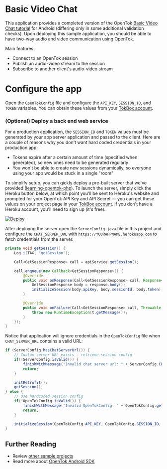# Basic Video Chat

This application provides a completed version of the OpenTok [Basic Video Chat tutorial](https://tokbox.com/developer/tutorials/android/) for Android (differing only in some additional validation checks). Upon deploying this sample application, you should be able to have two-way audio and video communication using OpenTok.

Main features:
* Connect to an OpenTok session
* Publish an audio-video stream to the session
* Subscribe to another client's audio-video stream

# Configure the app 
Open the `OpenTokConfig` file and configure the `API_KEY`, `SESSION_ID`, and `TOKEN` variables. You can obtain these values from your [TokBox account](https://tokbox.com/account/#/).
### (Optional) Deploy a back end web service

 For a production application, the `SESSION_ID` and `TOKEN` values must be generated by your app server application and passed to the client. Here are a couple of reasons why you don't want hard coded credentials in your production app:
- Tokens expire after a certain amount of time (specified when generated), so new ones need to be generated regularly
- You won't be able to create new sessions dynamically, so everyone using your app would be stuck in a single "room"

To simplify setup, you can qickly deploy a pre-built server that we've provided ([learning-opentok-php](https://github.com/opentok/learning-opentok-php)). To launch the server, simply click the Heroku button below, at which point you'll be sent to Heroku's website and prompted for your OpenTok API Key and API Secret — you can get these values on your project page in your [TokBox account](https://tokbox.com/account/user/signup). If you don't have a Heroku account, you'll need to sign up (it's free).

<a href="https://heroku.com/deploy?template=https://github.com/opentok/learning-opentok-php" target="_blank">
  <img src="https://www.herokucdn.com/deploy/button.png" alt="Deploy">
</a>

After deployng the server open the `ServerConfig.java` file in this project and configure the `CHAT_SERVER_URL` with `https://YOURAPPNAME.herokuapp.com` to fetch credentials from the server.

```java
private void getSession() {
    Log.i(TAG, "getSession");

    Call<GetSessionResponse> call = apiService.getSession();

    call.enqueue(new Callback<GetSessionResponse>() {
        @Override
        public void onResponse(Call<GetSessionResponse> call, Response<GetSessionResponse> response) {
            GetSessionResponse body = response.body();
            initializeSession(body.apiKey, body.sessionId, body.token);
        }

        @Override
        public void onFailure(Call<GetSessionResponse> call, Throwable t) {
            throw new RuntimeException(t.getMessage());
        }
    });
}
```

Notice that application will ignore credentials in the `OpenTokConfig` file when `CHAT_SERVER_URL` contains a valid URL:

```java
if (ServerConfig.hasChatServerUrl()) {
    // Custom server URL exists - retrieve session config
    if(!ServerConfig.isValid()) {
        finishWithMessage("Invalid chat server url: " + ServerConfig.CHAT_SERVER_URL);
        return;
    }

    initRetrofit();
    getSession();
} else {
    // Use hardcoded session config
    if(!OpenTokConfig.isValid()) {
        finishWithMessage("Invalid OpenTokConfig. " + OpenTokConfig.getDescription());
        return;
    }

    initializeSession(OpenTokConfig.API_KEY, OpenTokConfig.SESSION_ID, OpenTokConfig.TOKEN);
}
```

## Further Reading

* Review [other sample projects](../)
* Read more about [OpenTok Android SDK](https://tokbox.com/developer/sdks/android/)
